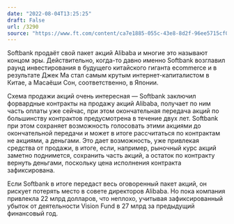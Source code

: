 ```yaml
---
date: "2022-08-04T13:25:25"
draft: False
url: /3290
source: "https://www.ft.com/content/ca7e1885-055c-43e8-8d2f-96ee5715cf0a"
---
```


Softbank продаёт свой пакет акций Alibaba и многие это называют концом эры. Действительно, когда-то давно именно Softbank возглавил раунд инвестирования в будущего китайского гиганта ecommerce и в результате Джек Ма стал самым крутым интернет-капиталистом в Китае, а Масаёши Сон, соответственно, в Японии. 

Схема продажи акций очень интересная — Softbank заключил форвардные контракты на продажу акций Alibaba, получает по ним часть оплаты уже сейчас, при этом окончательная передача акций по большинству контрактов предусмотрена в течение двух лет. Softbank при этом сохраняет возможность голосовать этими акциями до окончательной передачи и может в итоге рассчитаться по контрактам не акциями, а деньгами. Это дает возможность, уже привлекая средства от продажи, в итоге, если, например, рыночный курс акций заметно поднимется, сохранить часть акций, а остаток по контракту вернуть деньгами, поскольку цена исполнения контракта зафиксирована.

Если Softbank в итоге передаст весь оговоренный пакет акций, он рискует потерять место в совете директоров Alibaba. Но пока компания привлекла 22 млрд долларов, что неплохо, учитывая зафиксированный убыток от деятельности Vision Fund в 27 млрд за предыдущий финансовый год.
